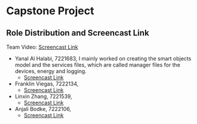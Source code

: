 # Capstone Project

## Role Distribution and Screencast Link
Team Video: [Screencast Link]()

- Yanal Al Halabi, 7221683, I mainly worked on creating the smart objects model and the services files, which are called manager files for the devices, energy and logging.
  - [Screencast Link](https://drive.google.com/file/d/1Q6k94au1YqEfD3tsYtrbLQNDBReJjZyJ/view?usp=sharing)
- Franklin Viegas, 7222134, 
  - [Screencast Link]()
- Linxin Zhang, 7221539, 
  - [Screencast Link]()
- Anjali Bodke, 7222106, 
  - [Screencast Link]()

